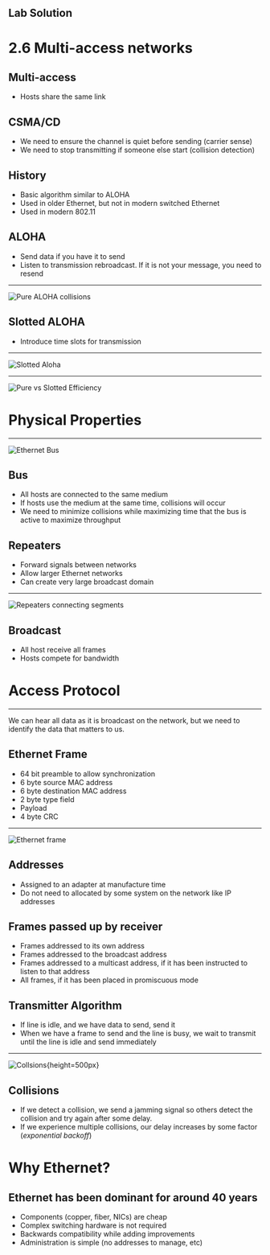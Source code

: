 Lab Solution
------------

2.6 Multi-access networks
=========================

Multi-access
------------

- Hosts share the same link

CSMA/CD
-------

- We need to ensure the channel is quiet before sending (carrier sense)
- We need to stop transmitting if someone else start (collision detection)

History
-------

- Basic algorithm similar to ALOHA
- Used in older Ethernet, but not in modern switched Ethernet
- Used in modern 802.11

ALOHA
-----

- Send data if you have it to send
- Listen to transmission rebroadcast. If it is not your message, you need to resend

---

![Pure ALOHA collisions](https://upload.wikimedia.org/wikipedia/commons/3/35/Pure_ALOHA1.svg)

Slotted ALOHA
-------------

- Introduce time slots for transmission

---

![Slotted Aloha](https://upload.wikimedia.org/wikipedia/commons/7/7a/Slotted_ALOHA.svg)

---

![Pure vs Slotted Efficiency](https://upload.wikimedia.org/wikipedia/commons/a/a5/Aloha_PureVsSlotted.svg)

Physical Properties
===================

---

![Ethernet Bus](https://book.systemsapproach.org/_images/f02-22-9780123850591.png)

Bus
---

- All hosts are connected to the same medium
- If hosts use the medium at the same time, collisions will occur
- We need to minimize collisions while maximizing time that the bus is active to maximize throughput


Repeaters
---------

- Forward signals between networks
- Allow larger Ethernet networks
- Can create very large broadcast domain

---

![Repeaters connecting segments](https://book.systemsapproach.org/_images/f02-23-9780123850591.png)

Broadcast
---------

- All host receive all frames
- Hosts compete for bandwidth

Access Protocol
===============

---

We can hear all data as it is broadcast on the network, but we need to identify the data that matters to us.

Ethernet Frame
--------------

- 64 bit preamble to allow synchronization
- 6 byte source MAC address
- 6 byte destination MAC address
- 2 byte type field
- Payload
- 4 byte CRC

---

![Ethernet frame](https://book.systemsapproach.org/_images/f02-25-9780123850591.png)

Addresses
---------

- Assigned to an adapter at manufacture time
- Do not need to allocated by some system on the network like IP addresses

Frames passed up by receiver 
----------------------------

- Frames addressed to its own address
- Frames addressed to the broadcast address
- Frames addressed to a multicast address, if it has been instructed to listen to that address
- All frames, if it has been placed in promiscuous mode

Transmitter Algorithm
---------------------

- If line is idle, and we have data to send, send it
- When we have a frame to send and the line is busy, we wait to transmit until the line is idle and send immediately

---

![Collsions](https://book.systemsapproach.org/_images/f02-26-9780123850591.png){height=500px}

Collisions
----------

- If we detect a collision, we send a jamming signal so others detect the collision and try again after some delay.
- If we experience multiple collisions, our delay increases by some factor (*exponential backoff*)

Why Ethernet?
=============

Ethernet has been dominant for around 40 years
----------------------------------------------

- Components (copper, fiber, NICs) are cheap
- Complex switching hardware is not required
- Backwards compatibility while adding improvements
- Administration is simple (no addresses to manage, etc)
